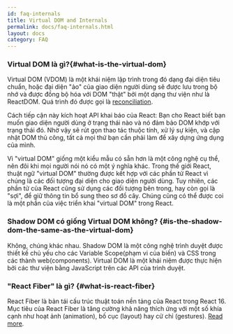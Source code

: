 ```yaml
---
id: faq-internals
title: Virtual DOM and Internals
permalink: docs/faq-internals.html
layout: docs
category: FAQ
---
```


### Virtual DOM là gì?{#what-is-the-virtual-dom}

Virtual DOM (VDOM) là một khái niệm lập trình trong đó dạng đại diện tiêu chuẩn, hoặc đại diện "ảo" của giao diện người dùng sẽ được lưu trong bộ nhớ và được đồng bộ hóa với DOM "thật" bởi một dạng thư viện như là ReactDOM. Quá trình đó được gọi là [reconciliation](https://reactjs.org/docs/reconciliation.html).

Cách tiếp cận này kích hoạt API khai báo của React: Bạn cho React biết bạn muốn giao diện người dùng ở trạng thái nào và nó đảm bảo DOM khớp với trạng thái đó. Nhờ vậy sẽ rút gọn thao tác thuộc tính, xử lý sự kiện, và cập nhật DOM thủ công, tất cả mọi thứ bạn cần phải làm để xây dựng ứng dụng của mình.

Vì "virtual DOM" giống một kiểu mẫu có sẵn hơn là một công nghệ cụ thể, nên đôi khi mọi người nói nó có một ý nghĩa khác. Trong thế giới React, thuật ngữ "virtual DOM" thường được kết hợp với các phần tử React vì chúng là các đối tượng đại diện cho giao diện người dùng. Tuy nhiên, các phần tử của React cũng sử dụng các đối tượng bên trong, hay còn gọi là "sợi", để giữ thông tin bổ sung theo sơ đồ cây. Chúng cũng có thể được coi là một phần của việc triển khai "virtual DOM" trong React.
### Shadow DOM có giống Virtual DOM không? {#is-the-shadow-dom-the-same-as-the-virtual-dom}

Không, chúng khác nhau. Shadow DOM là một công nghệ trình duyệt được thiết kế chủ yếu cho các Variable Scope(phạm vi của biến) và CSS trong các thành web(components). Virtual DOM là một khái niệm được thực hiện bởi các thư viện bằng JavaScript trên các API của trình duyệt.

### "React Fiber" là gì? {#what-is-react-fiber}

React Fiber là bản tái cấu trúc thuật toán nền tảng của React trong React 16. Mục tiêu của React Fiber là tăng cường khả năng thích ứng với một số khía cạnh như hoạt ảnh (animation), bố cục (layout) hay cử chỉ (gestures). [Read more](https://github.com/acdlite/react-fiber-architecture).
